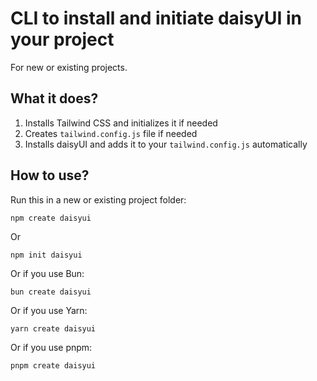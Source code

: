 # CLI to install and initiate daisyUI in your project

For new or existing projects.

## What it does?

1. Installs Tailwind CSS and initializes it if needed
2. Creates `tailwind.config.js` file if needed
3. Installs daisyUI and adds it to your `tailwind.config.js` automatically

## How to use?

Run this in a new or existing project folder:

```
npm create daisyui
```

Or

```
npm init daisyui
```

Or if you use Bun:

```
bun create daisyui
```

Or if you use Yarn:

```
yarn create daisyui
```

Or if you use pnpm:

```
pnpm create daisyui
```

